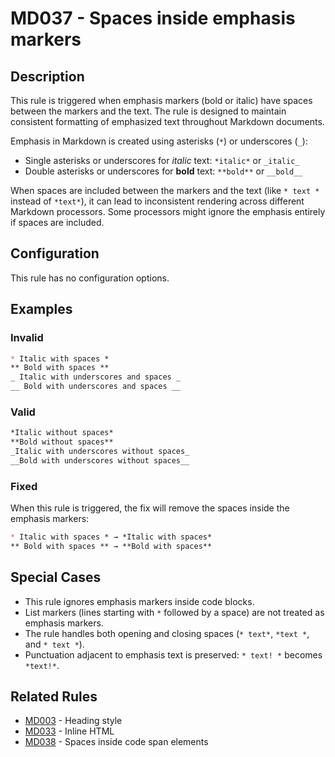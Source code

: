 # MD037 - Spaces inside emphasis markers

## Description

This rule is triggered when emphasis markers (bold or italic) have spaces between the markers and the text. The rule is designed to maintain consistent formatting of emphasized text throughout Markdown documents.

Emphasis in Markdown is created using asterisks (`*`) or underscores (`_`):
- Single asterisks or underscores for *italic* text: `*italic*` or `_italic_`
- Double asterisks or underscores for **bold** text: `**bold**` or `__bold__`

When spaces are included between the markers and the text (like `* text *` instead of `*text*`), it can lead to inconsistent rendering across different Markdown processors. Some processors might ignore the emphasis entirely if spaces are included.

## Configuration

This rule has no configuration options.

## Examples

### Invalid

```markdown
* Italic with spaces *
** Bold with spaces **
_ Italic with underscores and spaces _
__ Bold with underscores and spaces __
```

### Valid

```markdown
*Italic without spaces*
**Bold without spaces**
_Italic with underscores without spaces_
__Bold with underscores without spaces__
```

### Fixed

When this rule is triggered, the fix will remove the spaces inside the emphasis markers:

```markdown
* Italic with spaces * → *Italic with spaces*
** Bold with spaces ** → **Bold with spaces**
```

## Special Cases

- This rule ignores emphasis markers inside code blocks.
- List markers (lines starting with `*` followed by a space) are not treated as emphasis markers.
- The rule handles both opening and closing spaces (`* text*`, `*text *`, and `* text *`).
- Punctuation adjacent to emphasis text is preserved: `* text! *` becomes `*text!*`.

## Related Rules

- [MD003](md003.md) - Heading style
- [MD033](md033.md) - Inline HTML
- [MD038](md038.md) - Spaces inside code span elements
